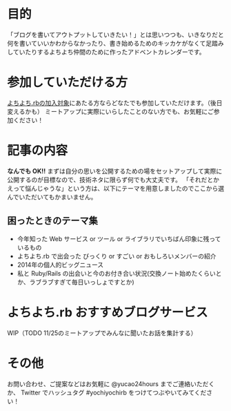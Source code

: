 # 目的
「ブログを書いてアウトプットしていきたい！」とは思いつつも、いきなりだと何を書いていいかわからなかったり、書き始めるためのキッカケがなくて足踏みしていたりするよちよち仲間のために作ったアドベントカレンダーです。

# 参加していただける方
[よちよち.rbの加入対象](https://github.com/yochiyochirb/meetups#%E5%AF%BE%E8%B1%A1%E3%81%A8%E3%81%99%E3%82%8B%E6%96%B9)にあたる方ならどなたでも参加していただけます。（後日変えるかも）
ミートアップに実際にいらしたことのない方でも、お気軽にご参加ください！

# 記事の内容
**なんでも OK!!**
まずは自分の思いを公開するための場をセットアップして実際に公開するのが目標なので、技術ネタに限らず何でも大丈夫です。
「それだとかえって悩んじゃうな」という方は、以下にテーマを用意しましたのでここから選んでいただいてもかまいません。

## 困ったときのテーマ集
- 今年知った Web サービス or ツール or ライブラリでいちばん印象に残っているもの
- よちよち.rb で出会った びっくり or すごい or おもしろいメンバーの紹介
- 2014年の個人的ビッグニュース
- 私と Ruby/Rails の出会いと今のお付き合い状況(交換ノート始めたくらいとか、ラブラブすぎて毎日いっしょですとか)

# よちよち.rb おすすめブログサービス
WIP（TODO 11/25のミートアップでみんなに聞いたお話を集計する）

# その他
お問い合わせ、ご提案などはお気軽に @yucao24hours までご連絡いただくか、 Twitter でハッシュタグ #yochiyochirb をつけてつぶやいてみてください！

